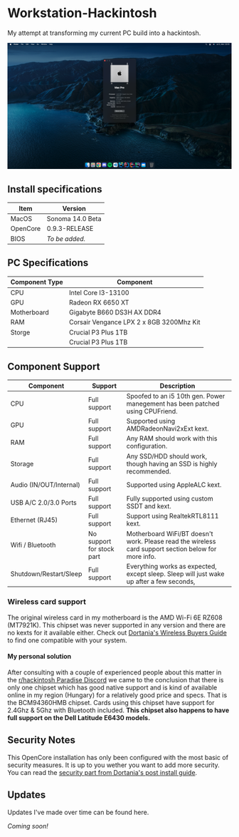 # Workstation-Hackintosh
My attempt at transforming my current PC build into a hackintosh.

![Screenshot of the "About This Mac" window and the desktop.](./screenshot.png)

## Install specifications

| Item     | Version          |
|----------|------------------|
| MacOS    | Sonoma 14.0 Beta |
| OpenCore | 0.9.3-RELEASE    |
| BIOS     | _To be added._   |

## PC Specifications

| Component Type | Component                                |
|----------------|------------------------------------------|
| CPU            | Intel Core I3-13100                      |
| GPU            | Radeon RX 6650 XT                        |
| Motherboard    | Gigabyte B660 DS3H AX DDR4               |
| RAM            | Corsair Vengance LPX 2 x 8GB 3200Mhz Kit |
| Storge         | Crucial P3 Plus 1TB                      |
|                | Crucial P3 Plus 1TB                      |

## Component Support

| Component               | Support                   | Description                                                                                          |
|-------------------------|---------------------------|------------------------------------------------------------------------------------------------------|
| CPU                     | Full support              | Spoofed to an i5 10th gen. Power manegement has been patched using CPUFriend.                        |
| GPU                     | Full support              | Supported using AMDRadeonNavi2xExt kext.                                                             |
| RAM                     | Full support              | Any RAM should work with this configuration.                                                         |
| Storage                 | Full support              | Any SSD/HDD should work, though having an SSD is highly recommended.                                 |
| Audio (IN/OUT/Internal) | Full support              | Supported using AppleALC kext.                                                                       |
| USB A/C 2.0/3.0 Ports   | Full support              | Fully supported using custom SSDT and kext.                                                          |
| Ethernet (RJ45)         | Full support              | Support using RealtekRTL8111 kext.                                                                   |
| Wifi / Bluetooth        | No support for stock part | Motherboard WiFi/BT doesn't work. Please read the wireless card support section below for more info. |
| Shutdown/Restart/Sleep  | Full support              | Everything works as expected, except sleep. Sleep will just wake up after a few seconds,             |

### Wireless card support

The original wireless card in my motherboard is the AMD Wi-Fi 6E RZ608 (MT7921K). This chipset was never supported in any version and there are no kexts for it available either. Check out [Dortania's Wireless Buyers Guide](https://dortania.github.io/Wireless-Buyers-Guide/) to find one compatible with your system.

#### My personal solution

After consulting with a couple of experienced people about this matter in the [r/hackintosh Paradise Discord](https://discord.gg/u8V7N5C) we came to the conclusion that there is only one chipset which has good native support and is kind of available online in my region (Hungary) for a relatively good price and specs. That is the BCM94360HMB chipset. Cards using this chipset have support for 2.4Ghz & 5Ghz with Bluetooth included. **This chipset also happens to have full support on the Dell Latitude E6430 models.**

## Security Notes

This OpenCore installation has only been configured with the most basic of security measures. It is up to you wether you want to add more security. You can read the [security part from Dortania's post install guide](https://dortania.github.io/OpenCore-Post-Install/universal/security.html).

## Updates

Updates I've made over time can be found here.

*Coming soon!*
